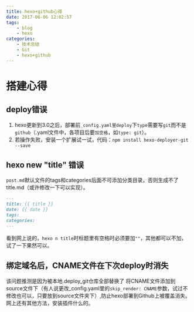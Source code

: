 ```yaml
---
title: hexo+github心得
date: 2017-06-06 12:02:57
tags:
	- blog
	- hexo
categories:
	- 技术总结
	- Git
	- hexo+github
---
```

# 搭建心得

## deploy错误
1. hexo更新到3.0之后，部署前`_config.yaml里deploy`下`type`需要写`git`而不是`github`（.yaml文件中，各项目后要`加空格`，如`type: git`）。
2. 若操作失败，安装一个扩展试一试，代码：`npm install hexo-deployer-git --save`

## hexo new "title" 错误
`post.md`默认文件的tags和categories后面不可添加分类目录，否则生成不了title.md（或许修改一下可以实现）。
```markdown
---
title: {{ title }}
date: {{ date }}
tags:
categories:
---
```
看到网上说的，`hexo n title`时标题里有空格时必须要加`""`，其他都可以不加，试了一下果然可以。

## 绑定域名后，CNAME文件在下次deploy时消失
该问题推测是因为被本地.deploy_git仓库全部替换了
将CNAME文件添加到source文件下（有人说更改_config.yaml里的`skip_render: CNAME`参数，试过不修改也可以，只要放到source文件夹下）,防止hexo部署到Github上被覆盖消失。网上还有其他方法，安装插件什么的。